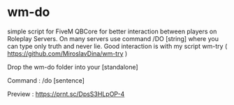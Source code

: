 # wm-do

simple script for FiveM QBCore for better interaction between players on Roleplay Servers. On many servers use command /DO [string] where you can type only truth and never lie. Good interaction is with my script wm-try ( https://github.com/MiroslavDina/wm-try )

Drop the wm-do folder into your [standalone]

Command : /do [sentence]

Preview : https://prnt.sc/DpsS3HLpOP-4
